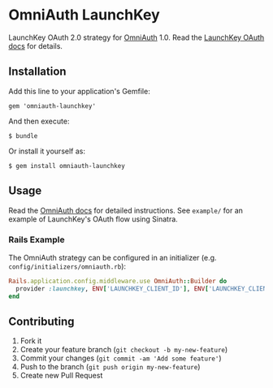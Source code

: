 # OmniAuth LaunchKey

LaunchKey OAuth 2.0 strategy for [OmniAuth](https://github.com/intridea/omniauth)
1.0. Read the [LaunchKey OAuth docs](https://launchkey.com/docs/oauth/getting-started)
for details.

## Installation

Add this line to your application's Gemfile:

    gem 'omniauth-launchkey'

And then execute:

    $ bundle

Or install it yourself as:

    $ gem install omniauth-launchkey

## Usage

Read the [OmniAuth docs](https://github.com/intridea/omniauth) for detailed
instructions. See `example/` for an example of LaunchKey's OAuth flow
using Sinatra.

### Rails Example

The OmniAuth strategy can be configured in an initializer
(e.g. `config/initializers/omniauth.rb`):

```ruby
Rails.application.config.middleware.use OmniAuth::Builder do
  provider :launchkey, ENV['LAUNCHKEY_CLIENT_ID'], ENV['LAUNCHKEY_CLIENT_SECRET']
end
```

## Contributing

1. Fork it
2. Create your feature branch (`git checkout -b my-new-feature`)
3. Commit your changes (`git commit -am 'Add some feature'`)
4. Push to the branch (`git push origin my-new-feature`)
5. Create new Pull Request
